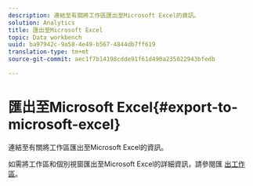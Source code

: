 ```yaml
---
description: 連結至有關將工作區匯出至Microsoft Excel的資訊。
solution: Analytics
title: 匯出至Microsoft Excel
topic: Data workbench
uuid: ba97942c-9a58-4e49-b567-4844db7ff619
translation-type: tm+mt
source-git-commit: aec1f7b14198cdde91f61d490a235022943bfedb

---
```



# 匯出至Microsoft Excel{#export-to-microsoft-excel}

連結至有關將工作區匯出至Microsoft Excel的資訊。

如需將工作區和個別視窗匯出至Microsoft Excel的詳細資訊，請參閱匯 [出工作區](../../../../home/c-get-started/c-work-worksp/c-ex-wksp.md#concept-27e4457bd14b43f198071e38d85d6d2f)。
